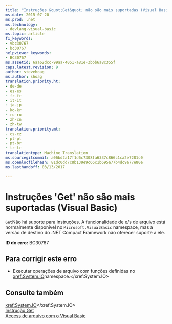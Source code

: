 ```yaml
---
title: "Instruções &quot;Get&quot; não são mais suportadas (Visual Basic) | Documentos do Microsoft"
ms.date: 2015-07-20
ms.prod: .net
ms.technology:
- devlang-visual-basic
ms.topic: article
f1_keywords:
- vbc30767
- bc30767
helpviewer_keywords:
- BC30767
ms.assetid: 6aa62dcc-99aa-4051-a81e-3bbb6a8c355f
caps.latest.revision: 9
author: stevehoag
ms.author: shoag
translation.priority.ht:
- de-de
- es-es
- fr-fr
- it-it
- ja-jp
- ko-kr
- ru-ru
- zh-cn
- zh-tw
translation.priority.mt:
- cs-cz
- pl-pl
- pt-br
- tr-tr
translationtype: Machine Translation
ms.sourcegitcommit: a06bd2a17f1d6c7308fa6337c866c1ca2e7281c0
ms.openlocfilehash: 81dc0dd7c8b139e9c66c1b695a77b4dc9a77e80e
ms.lasthandoff: 03/13/2017

---
```

# <a name="39get39-statements-are-no-longer-supported-visual-basic"></a>Instruções 'Get' não são mais suportadas (Visual Basic)
`Get`Não há suporte para instruções. A funcionalidade de e/s de arquivo está normalmente disponível no `Microsoft.VisualBasic` namespace, mas a versão de destino do .NET Compact Framework não oferecer suporte a ele.  
  
 **ID do erro:** BC30767  
  
## <a name="to-correct-this-error"></a>Para corrigir este erro  
  
-   Executar operações de arquivo com funções definidas no <xref:System.IO>namespace.</xref:System.IO>  
  
## <a name="see-also"></a>Consulte também  
 <xref:System.IO></xref:System.IO>   
 [Instrução Get](../../visual-basic/language-reference/statements/get-statement.md)   
 [Access de arquivo com o Visual Basic](../../visual-basic/developing-apps/programming/drives-directories-files/file-access.md)
